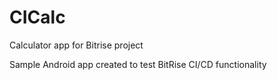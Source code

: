 # CICalc
Calculator app for Bitrise project

Sample Android app created to test BitRise CI/CD functionality
